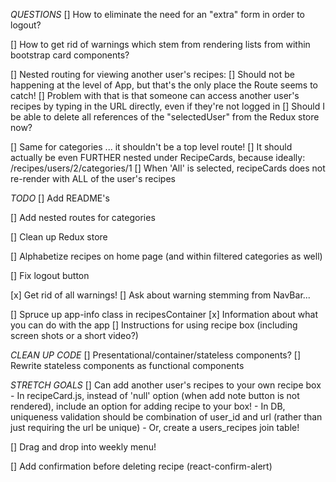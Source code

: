 *QUESTIONS*
[] How to eliminate the need for an "extra" form in order to logout?

[] How to get rid of warnings which stem from rendering lists from within bootstrap card components?

[] Nested routing for viewing another user's recipes:
    [] Should not be happening at the level of App, but that's the only place the Route seems to catch!
    [] Problem with that is that someone can access another user's recipes by typing in the URL directly, even if they're not logged in
    [] Should I be able to delete all references of the "selectedUser" from the Redux store now?

[] Same for categories ... it shouldn't be a top level route!
    [] It should actually be even FURTHER nested under RecipeCards, because ideally: /recipes/users/2/categories/1
    [] When 'All' is selected, recipeCards does not re-render with ALL of the user's recipes
    

*TODO*
[] Add README's

[] Add nested routes for categories

[] Clean up Redux store

[] Alphabetize recipes on home page (and within filtered categories as well)

[] Fix logout button 

[x] Get rid of all warnings!
    [] Ask about warning stemming from NavBar...

[] Spruce up app-info class in recipesContainer
    [x] Information about what you can do with the app
    [] Instructions for using recipe box (including screen shots or a short video?)

*CLEAN UP CODE*
[] Presentational/container/stateless components?
[] Rewrite stateless components as functional components

*STRETCH GOALS*
[] Can add another user's recipes to your own recipe box
    - In recipeCard.js, instead of 'null' option (when add note button is not rendered), include an option for adding recipe to your box!
    - In DB, uniqueness validation should be combination of user_id and url (rather than just requiring the url be unique)
    - Or, create a users_recipes join table!

[] Drag and drop into weekly menu!

[] Add confirmation before deleting recipe (react-confirm-alert)

